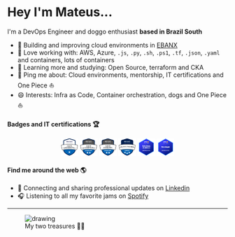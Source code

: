 # Hey I'm Mateus...

I'm a DevOps Engineer and doggo enthusiast **based in Brazil South**

- 🏢 Building and improving cloud environments in [EBANX](https://www.ebanx.com/en/)
- 🔧 Love working with: AWS, Azure, `.js`, `.py`, `.sh`, `.ps1`, `.tf`, `.json`, `.yaml` and containers, lots of containers
- 📖 Learning more and studying: Open Source, terraform and CKA
- 💬 Ping me about: Cloud environments, mentorship, IT certifications and One Piece ⛵
- 😄 Interests: Infra as Code, Container orchestration, dogs and One Piece ⛵

#### Badges and IT certifications 🏆
<div style="text-align: center;">
  <img src="./img/az-900.png" alt="drawing" width="40" style="display: inline-block;"/>
  <img src="./img/az-104.png" alt="drawing" width="40" style="display: inline-block;"/>
  <img src="./img/az-204.png" alt="drawing" width="40" style="display: inline-block;"/>
  <img src="./img/az-400.png" alt="drawing" width="40" style="display: inline-block;"/>
  <img src="./img/aws-arch.png" alt="drawing" width="40" style="display: inline-block;"/>
  <img src="./img/aws-dev.png" alt="drawing" width="40" style="display: inline-block;"/>
</div>

#### Find me around the web 🌎
- 💼 Connecting and sharing professional updates on [Linkedin](https://www.linkedin.com/in/mateus-ralves/)
- 🎧 Listening to all my favorite jams on [Spotify](https://open.spotify.com/user/mateusfj?si=e11c80851f484d90) 

---
<figure>
  <img src="./img/fm.gif" alt="drawing" width="300"/>
  <figcaption>My two treasures 🐶🐶 </figcaption>
</figure>

